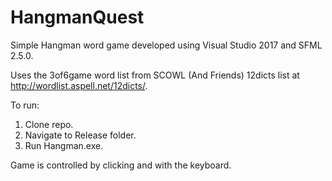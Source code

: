# HangmanQuest
Simple Hangman word game developed using Visual Studio 2017 and SFML 2.5.0.

Uses the 3of6game word list from SCOWL (And Friends) 12dicts list at http://wordlist.aspell.net/12dicts/.

To run:
1. Clone repo.
2. Navigate to Release folder.
3. Run Hangman.exe.

Game is controlled by clicking and with the keyboard.
